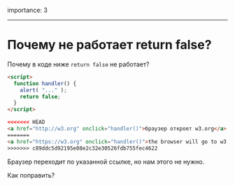 importance: 3

---

# Почему не работает return false?

Почему в коде ниже `return false` не работает?

```html autorun run
<script>
  function handler() {
    alert( "..." );
    return false;
  }
</script>

<<<<<<< HEAD
<a href="http://w3.org" onclick="handler()">браузер откроет w3.org</a>
=======
<a href="https://w3.org" onclick="handler()">the browser will go to w3.org</a>
>>>>>>> c89ddc5d92195e08e2c32e30526fdb755fec4622
```

Браузер переходит по указанной ссылке, но нам этого не нужно.

Как поправить?
